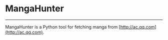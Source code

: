 # MangaHunter

***

MangaHunter is a Python tool for fetching manga from [http://ac.qq.com](http://ac.qq.com).
